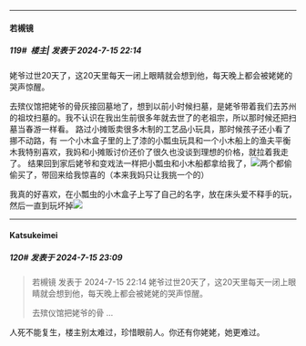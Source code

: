 ﻿
*****

####  若槻镜  
##### 119#         楼主| 发表于 2024-7-15 22:14

姥爷过世20天了，这20天里每天一闭上眼睛就会想到他，每天晚上都会被姥姥的哭声惊醒。

去殡仪馆把姥爷的骨灰接回墓地了，想到以前小时候扫墓，是姥爷带着我们去苏州的祖坟扫墓的。我不认识在我出生前很多年就去世了的老祖宗，所以那时候还把扫墓当春游一样看。 路过小摊贩卖很多木制的工艺品小玩具，那时候孩子还小看了挪不动路，有 一个小木盒子里的上了漆的小瓢虫玩具和一个小木船上的渔夫平衡木我特别喜欢，我妈和小摊贩讨价还价了很久也没谈到理想的价格，就拉着我走了。 结果回到家后姥爷和变戏法一样把小瓢虫和小木船都拿给我了，<img src="https://static.saraba1st.com/image/smiley/face/88.gif" referrerpolicy="no-referrer">两个都偷偷买了，带回来给我惊喜的（本来我妈只让我挑一个的）

我真的好喜欢，在小瓢虫的小木盒子上写了自己的名字，放在床头爱不释手的玩，然后一直到玩坏掉<img src="https://static.saraba1st.com/image/smiley/face/88.gif" referrerpolicy="no-referrer">


*****

####  Katsukeimei  
##### 120#       发表于 2024-7-15 23:09

<blockquote>若槻镜 发表于 2024-7-15 22:14
姥爷过世20天了，这20天里每天一闭上眼睛就会想到他，每天晚上都会被姥姥的哭声惊醒。

去殡仪馆把姥爷的骨 ...</blockquote>
人死不能复生，楼主别太难过，珍惜眼前人。你还有你姥姥，她更难过。

